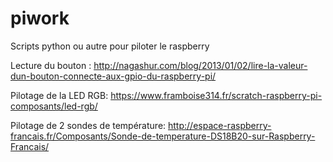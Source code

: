 # piwork
Scripts python ou autre pour piloter le raspberry

Lecture du bouton : 
http://nagashur.com/blog/2013/01/02/lire-la-valeur-dun-bouton-connecte-aux-gpio-du-raspberry-pi/

Pilotage de la LED RGB:
https://www.framboise314.fr/scratch-raspberry-pi-composants/led-rgb/

Pilotage de 2 sondes de température:
http://espace-raspberry-francais.fr/Composants/Sonde-de-temperature-DS18B20-sur-Raspberry-Francais/

